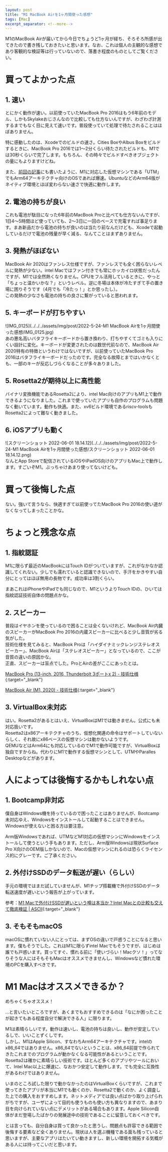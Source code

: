 ```yaml
---
layout: post
title: "M1 MacBook Airを1ヶ月間使った感想"
tags: [Mac]
excerpt_separator: <!--more-->
---
```


M1のMacBook Airが届いてから今日でちょうど1ヶ月が経ち、そろそろ所感が出てきたので書き残しておきたいと思います。なお、これは個人の主観的な感想であり客観的な検証等は行っていないので、落書き程度のものとしてご覧ください。

<!--more-->  

# 買ってよかった点

## 1. 速い

とにかく動作が速い。以前使っていたMacBook Pro 2016はもう6年前のモデル、しかもSkylakeおじさんなので比較しても仕方ないんですが、わざわざ計測するまでもなく目に見えて速いです。普段使っていて処理で待たされることはほぼありません。  

特に感動したのは、Xcodeでのビルドの速さ。Cities BoxやAlbus Boxをビルドするときに、MacBook Pro 2016では1〜2分くらい待たされたビルドも、M1では30秒くらいで完了します。もちろん、その時々でビルドすべきオブジェクトの量にもよりますけどね。  

また、[前回の記事](https://blog.yotiosoft.com/2022/05/28/M1-Mac%E4%B8%8A%E3%81%A7UTM%E3%81%A7Ubuntu-Desktop%E3%81%AE%E4%BB%AE%E6%83%B3%E3%83%9E%E3%82%B7%E3%83%B3%E3%82%92%E5%8B%95%E3%81%8B%E3%81%99.html)にも書いたように、M1に対応した仮想マシンである「UTM」でもArm64アーキテクチャ向けのOSであれば爆速。UbuntuなどのArm64版がネイティブ環境とほぼ変わらない速さで快適に動作します。

## 2. 電池の持ちが良い

これも電池が駄目になった6年前のMacBook Proと比べても仕方ないんですが、1日4〜5時間ほど使っていても、2〜3日に一回のペースで充電すれば事足ります。まあ新品だから電池の持ちが良いのは当たり前なんだけども、Xcodeで起動しているだけで電池の残量が早く減る、なんてことはまずありません。

## 3. 発熱がほぼない

MacBook Air 2020はファンレス仕様ですが、ファンレスでも全く困らないレベルに発熱が少ない。intel Macではファン付きでも常にホッカイロ状態だったんですが、M1では全然熱くなりません。CPUをフル活用しているときに、やっと「ちょっと温かいかな？」というレベル。逆に冬場は本体が冷たすぎて手の置き場に困りそうです（4月でも「冷たっ！」とか思ったし）。  
この発熱の少なさも電池の持ちの良さに繋がっていると思われます。

## 5. キーボードが打ちやすい

![IMG_0125](../../../assets/img/post/2022-5-24-M1 MacBook Airを1ヶ月間使った感想/IMG_0125.jpg)   
あの悪名高いバタフライキーボードから置き換わり、打ちやすくてゴミも入りにくい設計に変化。キーボードが変更されたのは数世代前なので、MacBook Air 2020特有の特徴というわけではないですが、以前使っていたMacBook Pro 2016はバタフライキーボードだったのです。完全なる故障とまではいかなくとも、一部のキーが反応しづらくなることが多々ありました。

## 5. Rosetta2が期待以上に高性能

バイナリ変換機能であるRosetta2により、intel Mac向けのアプリもM1上で動作できるようになりました。これまで使っていたアプリも自作のプログラムも問題なく動いています。動作も快適。また、xv6ビルド環境であるriscv-toolsもRosetta2によって難なく動きました。

## 6. iOSアプリも動く

![スクリーンショット 2022-06-01 18.14.12](../../../assets/img/post/2022-5-24-M1 MacBook Airを1ヶ月間使った感想/スクリーンショット 2022-06-01 18.14.12.png)  
なんとApp Storeで配信されているiOSやiPadOS向けのアプリもMac上で動作します。すごいぞM1。ぶっちゃけあまり使ってないけども。

# 買って後悔した点

ない。強いて言うなら、快適すぎて以前使ってたMacBook Pro 2016の使い道がなくなってしまったことかな。

# ちょっと残念な点

## 1. 指紋認証

M1に限らず最近のMacBookにはTouch IDがついていますが、これがなかなか認識してくれない。少しでも濡れていると認識できないので、手汗をかきやすい自分にとってはほぼ無用の長物です。成功率は3割くらい。  

まあこれはiPhoneやiPadでも同じなので、M1というよりTouch IDの、ひいては指紋認証技術自体の問題点かな。

## 2. スピーカー

普段はイヤホンを使っているので困ることは全くないけれど、MacBook Air内臓のスピーカーがMacBook Pro 2016の内蔵スピーカーに比べると少し音質が劣る気がした。  
技術仕様を見てみると、MacBook Proは「ハイダイナミックレンジステレオスピーカー」、MacBook Airは「ステレオスピーカー」となっているので、ここが音質の違いの原因かな。  
正直、スピーカーは盲点でした。ProとAirの差がここにあったとは。  

[MacBook Pro (13-inch, 2016, Thunderbolt 3ポートx 2) - 技術仕様](https://support.apple.com/kb/SP747?locale=ja_JP){:target="_blank"}  

[MacBook Air (M1, 2020) - 技術仕様](https://support.apple.com/kb/SP825?locale=ja_JP){:target="_blank"}

## 3. VirtualBox未対応

はい。Rosetta2があるとはいえ、VirtualBoxはM1では動きません。公式にも未対応扱いです。  
Rosetta2はx86アーキテクチャのうち、仮想化関連の命令はサポートしていないらしく、それ故にx86ベースの仮想マシンは動かないようです。  
QEMUなどはArm64にも対応しているのでM1で動作可能ですが、VirtualBoxは独自ですからね。代わりにM1で動作する仮想マシンとして、UTMやParalles Desktopなどがあります。

# 人によっては後悔するかもしれない点

## 1. Bootcamp非対応

僕自身はWindows機を持っているので困ったことはありませんが、Bootcamp未対応ゆえ、Windowsをインストールして起動することはできません。Windowsが使えないと困る方は要注意。  

Arm版Windowsであれば、UTMなどM1対応の仮想マシンにWindowsをインストールして使うという手もあります。ただし、Arm版Windowsは現状Surface Pro X向けのOEM版しかないので、Macの仮想マシンにれるのは恐らくライセンス的にグレーです。ご了承ください。

## 2. 外付けSSDのデータ転送が遅い（らしい）

手元の環境ではまだ試していませんが、M1チップ搭載機で外付けSSDのデータ転送速度が遅いという報告が上がっています。  

参考：[M1 Macで外付けSSDが遅いという噂は本当か？Intel Macとの比較も交えて徹底検証 \| ASCII](https://ascii.jp/elem/000/004/052/4052787/){:target="_blank"}

## 3. そもそもmacOS

macOSに慣れていない人にとっては、まずOSの違いで戸惑うことになると思います。僕もそうでした。これはM1に限らずintel Macでもそうですが、はじめは誰でも戸惑います。買ってすぐ、慣れる前に「使いづらい！Macクソ！」ってなりそうな人にはそもそもMacはオススメできませんし、Windowsなど慣れた環境のPCを購入すべきです。

# M1 Macはオススメできるか？

めちゃくちゃオススメ！  

…と言いたいところですが、あくまでもおすすめできるのは「なにか困ったことが起きてもある程度自分で解決できる人」に限ります。  

M1は素晴らしいです。動作は速いし、電池の持ちは良いし、動作が安定しているしで、いいことずくしです。  
しかし、M1はApple Silicon、すなわちArm64アーキテクチャです。intelのx86_64ではありません。x86_64でないということは、x86_64前提で作られてきたこれまでのプログラムが動かなくなる可能性があるということです。  
Rosetta2は確かに素晴らしい技術です。ほとんど多くのアプリやツールにおいて、Intel Mac以上に爆速に、なおかつ安定して動作します。でも完全に互換性があるわけではありません。  

いまのところ試した限りで動かなかったのはVirtualBoxくらいですが、これまで使ってきたアプリが本当にM1でも動くのか、Rosetta2で動くのか、よく調査した上での購入をおすすめします。ネットメディアでは良い点ばかり取り上げられがちですが、ユーザによって目的も使うものも使い方も異なりますので、あまり目を向けられていない点にデメリットがある場合もあります。Apple Silicon自体がまだ登場したばかりの発展途中の技術であることに留意しておくべきです。  

とは言っても、自分自身は買って良かったと思うし、問題点も許容できる範囲で後悔する要素など全くありません。現状は人を選ぶ機種である面も残っていると思いますが、主要なアプリはたいてい動きますし、新しい環境を開拓する気概がある人には持ってこいだと思います。  






